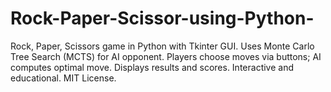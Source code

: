 # Rock-Paper-Scissor-using-Python-
 Rock, Paper, Scissors game in Python with Tkinter GUI. Uses Monte Carlo Tree Search (MCTS) for AI opponent. Players choose moves via buttons; AI computes optimal move. Displays results and scores. Interactive and educational. MIT License.
